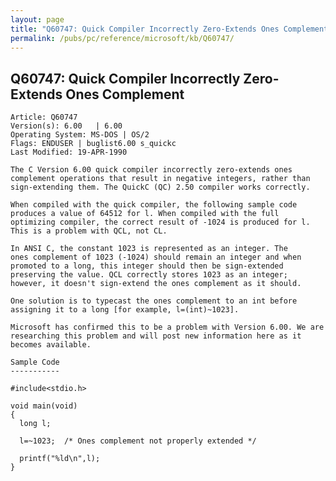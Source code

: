 ```yaml
---
layout: page
title: "Q60747: Quick Compiler Incorrectly Zero-Extends Ones Complement"
permalink: /pubs/pc/reference/microsoft/kb/Q60747/
---
```


## Q60747: Quick Compiler Incorrectly Zero-Extends Ones Complement

	Article: Q60747
	Version(s): 6.00   | 6.00
	Operating System: MS-DOS | OS/2
	Flags: ENDUSER | buglist6.00 s_quickc
	Last Modified: 19-APR-1990
	
	The C Version 6.00 quick compiler incorrectly zero-extends ones
	complement operations that result in negative integers, rather than
	sign-extending them. The QuickC (QC) 2.50 compiler works correctly.
	
	When compiled with the quick compiler, the following sample code
	produces a value of 64512 for l. When compiled with the full
	optimizing compiler, the correct result of -1024 is produced for l.
	This is a problem with QCL, not CL.
	
	In ANSI C, the constant 1023 is represented as an integer. The
	ones complement of 1023 (-1024) should remain an integer and when
	promoted to a long, this integer should then be sign-extended
	preserving the value. QCL correctly stores 1023 as an integer;
	however, it doesn't sign-extend the ones complement as it should.
	
	One solution is to typecast the ones complement to an int before
	assigning it to a long [for example, l=(int)~1023].
	
	Microsoft has confirmed this to be a problem with Version 6.00. We are
	researching this problem and will post new information here as it
	becomes available.
	
	Sample Code
	-----------
	
	#include<stdio.h>
	
	void main(void)
	{
	  long l;
	
	  l=~1023;  /* Ones complement not properly extended */
	
	  printf("%ld\n",l);
	}
